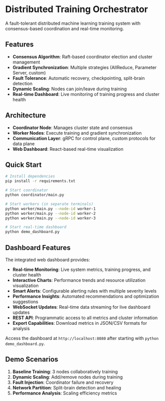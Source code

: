 # Distributed Training Orchestrator

A fault-tolerant distributed machine learning training system with consensus-based coordination and real-time monitoring.

## Features

- **Consensus Algorithm**: Raft-based coordinator election and cluster management
- **Gradient Synchronization**: Multiple strategies (AllReduce, Parameter Server, custom)
- **Fault Tolerance**: Automatic recovery, checkpointing, split-brain detection
- **Dynamic Scaling**: Nodes can join/leave during training
- **Real-time Dashboard**: Live monitoring of training progress and cluster health

## Architecture

- **Coordinator Node**: Manages cluster state and consensus
- **Worker Nodes**: Execute training and gradient synchronization
- **Communication Layer**: gRPC for control plane, custom protocols for data plane
- **Web Dashboard**: React-based real-time visualization

## Quick Start

```bash
# Install dependencies
pip install -r requirements.txt

# Start coordinator
python coordinator/main.py

# Start workers (in separate terminals)
python worker/main.py --node-id worker-1
python worker/main.py --node-id worker-2
python worker/main.py --node-id worker-3

# Start real-time dashboard
python demo_dashboard.py
```

## Dashboard Features

The integrated web dashboard provides:

- **Real-time Monitoring**: Live system metrics, training progress, and cluster health
- **Interactive Charts**: Performance trends and resource utilization visualization
- **Smart Alerts**: Configurable alerting rules with multiple severity levels
- **Performance Insights**: Automated recommendations and optimization suggestions
- **WebSocket Updates**: Real-time data streaming for live dashboard updates
- **REST API**: Programmatic access to all metrics and cluster information
- **Export Capabilities**: Download metrics in JSON/CSV formats for analysis

Access the dashboard at `http://localhost:8080` after starting with `python demo_dashboard.py`.

## Demo Scenarios

1. **Baseline Training**: 3 nodes collaboratively training
2. **Dynamic Scaling**: Add/remove nodes during training
3. **Fault Injection**: Coordinator failure and recovery
4. **Network Partition**: Split-brain detection and healing
5. **Performance Analysis**: Scaling efficiency metrics